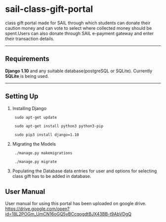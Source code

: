 # sail-class-gift-portal
class gift portal made for SAIL through which students can donate their caution money and can vote to select where collected money should be spent.Users can also donate through SAIL e-payment gateway and enter their transaction details. 
___

## Requirements

**Django 1.10** and any suitable database(postgreSQL or SQLite). Currently **SQLite** is being used.

___

## Setting Up

1. Installing Django

		sudo apt-get update

		sudo apt-get install python3 python3-pip

		sudo pip3 install django=1.10

2. Migrating the Models

		./manage.py makemigrations

		./manage.py migrate		

3. Populating the Database
data entries for user and options for selecting class gift has to be added in database.

## User Manual
User manual for using this portal has been uploaded on google drive.
https://drive.google.com/open?id=18L2POGm_UmCN16oGQ5yBCcqogdtBJX43BB-t9AbVDgQ
